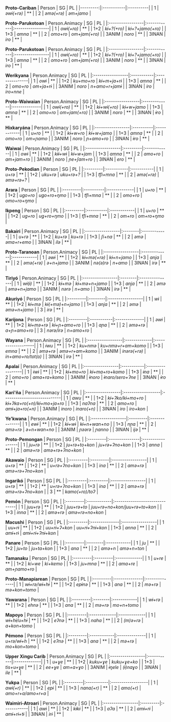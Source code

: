 **Proto-Cariban**
|   Person | SG         | PL        |
|---------:|:-----------|:----------|
|        1 | *əwɨ(+rə)* | **        |
|        2 | *əmə(+rə)* | *əm+jamo* |

**Proto-Parukotoan**
| Person.Animacy   | SG          | PL               |
|:-----------------|:------------|:-----------------|
| 1                | *owɨ(+ro)*  | **               |
| 1+2              | *kɨ+?(+ro)* | *kɨ+?+jamo(+ro)* |
| 1+3              | *amna*      | **               |
| 2                | *omo+ro*    | *om+jam(+ro)*    |
| 3ANIM            | *noro*      | **               |
| 3INAN            | *iro*       | **               |

**Proto-Parukotoan**
| Person.Animacy   | SG          | PL               |
|:-----------------|:------------|:-----------------|
| 1                | *owɨ(+ro)*  | **               |
| 1+2              | *kɨ+?(+ro)* | *kɨ+?+jamo(+ro)* |
| 1+3              | *amna*      | **               |
| 2                | *omo+ro*    | *om+jam(+ro)*    |
| 3ANIM            | *noro*      | **               |
| 3INAN            | *iro*       | **               |

**Werikyana**
| Person.Animacy   | SG         | PL             |
|:-----------------|:-----------|:---------------|
| 1                | *owɨ*      | **             |
| 1+2              | *ku+mo+ro* | *kɨ+m+ja+rɨ*   |
| 1+3              | *amna*     | **             |
| 2                | *omo+ro*   | *om+ja+rɨ*     |
| 3ANIM            | *noro*     | *n+amo+r+jamɨ* |
| 3INAN            | *iro*      | *iro+nne*      |

**Proto-Waiwaian**
| Person.Animacy   | SG           | PL            |
|:-----------------|:-------------|:--------------|
| 1                | *owɨ(+ro)*   | **            |
| 1+2              | *kɨ+wɨ(+ro)* | *kɨ+w+jamo*   |
| 1+3              | *amna*       | **            |
| 2                | *omo+ro*     | *om+jam(+ro)* |
| 3ANIM            | *noro*       | **            |
| 3INAN            | *ɨro*        | **            |

**Hixkaryána**
| Person.Animacy   | SG        | PL          |
|:-----------------|:----------|:------------|
| 1                | *u+ro*    | **          |
| 1+2              | *kɨ+w+ro* | *kɨ+w+jamo* |
| 1+3              | *amna*    | **          |
| 2                | *omo+ro*  | *om+ɲamo*   |
| 3ANIM            | *noro*    | *ɲ+amo+ro*  |
| 3INAN            | *ɨro*     | **          |

**Waiwai**
| Person.Animacy   | SG       | PL          |
|:-----------------|:---------|:------------|
| 1                | *owɨ*    | **          |
| 1+2              | *kɨɨ+wɨ* | *kɨ+w+jam*  |
| 1+3              | *amna*   | **          |
| 2                | *amo+ro* | *am+jam+ro* |
| 3ANIM            | *noro*   | *ɲe+ʃam+ro* |
| 3INAN            | *ero*    | **          |

**Proto-Pekodian**
| Person   | SG         | PL         |
|:---------|:-----------|:-----------|
| 1        | *u+rə*     | **         |
| 1+2      | *uku+rə*   | *uku+rə+?* |
| 1+3      | *t͡ʃi+mna*  | **         |
| 2        | *əmə(+rə)* | *əmə+rə+?* |

**Arara**
| Person   | SG        | PL           |
|:---------|:----------|:-------------|
| 1        | *u+ro*    | **           |
| 1+2      | *ugo+ro*  | *ugo+ro+ŋmo* |
| 1+3      | *t͡ʃi+mna* | **           |
| 2        | *omo+ro*  | *omo+ro+ŋmo* |

**Ikpeng**
| Person   | SG        | PL          |
|:---------|:----------|:------------|
| 1        | *u+ro*    | **          |
| 1+2      | *ug+ro*   | *ug+ro+ŋmo* |
| 1+3      | *t͡ʃi+mna* | **          |
| 2        | *om+ro*   | *om+ro+ŋmo* |

**Bakairi**
| Person.Animacy   | SG      | PL          |
|:-----------------|:--------|:------------|
| 1                | *u+rə*  | **          |
| 1+2              | *ku+rə* | *ku+rə*     |
| 1+3              | *ʃi+na* | **          |
| 2                | *əmə*   | *əma+r+emo* |
| 3INAN            | *ilə*   | **          |

**Proto-Taranoan**
| Person.Animacy   | SG           | PL          |
|:-----------------|:-------------|:------------|
| 1                | *əwɨ*        | **          |
| 1+2              | *kɨ+mə(+rə)* | *kɨ+n+jamo* |
| 1+3              | *anja*       | **          |
| 2                | *əmə(+rə)*   | *ə+n+jamo*  |
| 3ANIM            | *nə(ə)rə*    | *n+amo*     |
| 3INAN            | *irə*        | **          |

**Tiriyó**
| Person.Animacy   | SG      | PL             |
|:-----------------|:--------|:---------------|
| 1                | *wɨ(ɨ)* | **             |
| 1+2              | *kɨ+mə* | *kɨ+mə+n+jamo* |
| 1+3              | *anja*  | **             |
| 2                | *əmə*   | *əmə+n+jamo*   |
| 3ANIM            | *nərə*  | *n+amo*        |
| 3INAN            | *irə*   | **             |

**Akuriyó**
| Person   | SG      | PL               |
|:---------|:--------|:-----------------|
| 1        | *wɨ*    | **               |
| 1+2      | *kɨ+mə* | *kɨ(+mə)+n+jamo* |
| 1+3      | *anja*  | **               |
| 2        | *əmə*   | *əmə+n+jamo*     |
| 3        | *irə*   | **               |

**Karijona**
| Person   | SG         | PL            |
|:---------|:-----------|:--------------|
| 1        | *əwɨ*      | **            |
| 1+2      | *kɨ+mə+rə* | *kɨ+ɲ+amo+ro* |
| 1+3      | *aɲa*      | **            |
| 2        | *əmə+rə*   | *a+ɲ+amo+ro*  |
| 3        | *nərə/irə* | *n+amo+ro*    |

**Wayana**
| Person.Animacy   | SG           | PL                 |
|:-----------------|:-------------|:-------------------|
| 1                | *ɨwu*        | **                 |
| 1+2              | *ku+nmə*     | *ku+nmə+r+am+komo* |
| 1+3              | *emna*       | **                 |
| 2                | *əmə+rə*     | *əmə+r+am+komo*    |
| 3ANIM            | *inərə(+rə)* | *in+amo+ro/tot(o)* |
| 3INAN            | *irə*        | **                 |

**Apalaí**
| Person.Animacy   | SG         | PL               |
|:-----------------|:-----------|:-----------------|
| 1                | *ɨwɨ*      | **               |
| 1+2              | *kɨ+mo+ro* | *kɨ+ma+ro+komo*  |
| 1+3              | *ɨna*      | **               |
| 2                | *omo+ro*   | *ama+ra+komo*    |
| 3ANIM            | *ɨnoro*    | *ɨnaro/sero+ʔne* |
| 3INAN            | *ɨro*      | **               |

**Kari'ña**
| Person.Animacy   | SG                | PL                          |
|:-----------------|:------------------|:----------------------------|
| 1                | *awu*             | **                          |
| 1+2              | *kɨ+ʔko/kɨ+mo+ro* | *kɨ+ʔka+ro(+n)/kɨ+mo+ja+ro* |
| 1+3              | *naʔna*           | **                          |
| 2                | *amo+ro*          | *amɨ+ja+ro(+n)*             |
| 3ANIM            | *inoro*           | *inaro(+n)*                 |
| 3INAN            | *iro*             | *iro+kon*                   |

**Ye'kwana**
| Person.Animacy   | SG       | PL            |
|:-----------------|:---------|:--------------|
| 1                | *ewɨ*    | **            |
| 1+2              | *kɨ+wɨ*  | *kɨ+n+wan+no* |
| 1+3              | *nɲa*    | **            |
| 2                | *amə+rə* | *ə+n+wan+no*  |
| 3ANIM            | *ɲəərə*  | *ɲanno*       |
| 3INAN            | *ijə*    | **            |

**Proto-Pemongan**
| Person   | SG             | PL               |
|:---------|:---------------|:-----------------|
| 1        | *ju+rə*        | **               |
| 1+2      | *ju+rə+to+kon* | *ju+rə+ʔno+kon*  |
| 1+3      | *anna*         | **               |
| 2        | *amə+rə*       | *amə+rə+ʔno+kon* |

**Akawaio**
| Person   | SG       | PL               |
|:---------|:---------|:-----------------|
| 1        | *u+rə*   | **               |
| 1+2      | **       | *u+rə+ʔno+kon*   |
| 1+3      | *ina*    | **               |
| 2        | *amə+rə* | *amə+rə+ʔno+kon* |

**Ingarikó**
| Person   | SG       | PL               |
|:---------|:---------|:-----------------|
| 1        | *u+rə*   | **               |
| 1+2      | **       | *u+rə+ʔno+kon*   |
| 1+3      | *ina*    | **               |
| 2        | *amə+rə* | *amə+rə+ʔno+kon* |
| 3        | **       | *kamo(+ro)/toʔ*  |

**Pemón**
| Person   | SG          | PL                            |
|:---------|:------------|:------------------------------|
| 1        | *juu+rə*    | **                            |
| 1+2      | *juu+rə+to* | *juu+rə+no+kon/juu+rə+to+kon* |
| 1+3      | *inna*      | **                            |
| 2        | *amə+rə*    | *amə+rə+no+kon*               |

**Macushi**
| Person   | SG            | PL               |
|:---------|:--------------|:-----------------|
| 1        | *uu+rɨ*       | **               |
| 1+2      | *uu+rɨ+ʔ+kon* | *uu+rɨ+ʔnɨ+kon*  |
| 1+3      | *anna*        | **               |
| 2        | *amɨ+rɨ*      | *amɨ+rɨ+ʔnɨ+kon* |

**Panare**
| Person   | SG      | PL          |
|:---------|:--------|:------------|
| 1        | *ju*    | **          |
| 1+2      | *ju+to* | *ju+ta+kon* |
| 1+3      | *ana*   | **          |
| 2        | *amə+n* | *amə+n+ton* |

**Tamanaku**
| Person   | SG       | PL           |
|:---------|:---------|:-------------|
| 1        | *u+re*   | **           |
| 1+2      | *ki+we*  | *ki+kemo*    |
| 1+3      | *ju+mna* | **           |
| 2        | *ama+re* | *am+ɲamo+ro* |

**Proto-Manapiarean**
| Person   | SG            | PL            |
|:---------|:--------------|:--------------|
| 1        | *wɨ+rə/wɨ+hɨ* | **            |
| 1+2      | *epɨnə*       | **            |
| 1+3      | *ana*         | **            |
| 2        | *mə+rə*       | *mə+kon+tomo* |

**Yawarana**
| Person   | SG      | PL          |
|:---------|:--------|:------------|
| 1        | *wɨ+rə* | **          |
| 1+2      | *ehnə*  | **          |
| 1+3      | *ana*   | **          |
| 2        | *mə+rə* | *mo+n+tomo* |

**Mapoyo**
| Person   | SG           | PL           |
|:---------|:-------------|:-------------|
| 1        | *wɨ+hɨ/u+hɨ* | **           |
| 1+2      | *eʔnə*       | **           |
| 1+3      | *naha*       | **           |
| 2        | *(m)ə+rə*    | *a+kon+tomo* |

**Pémono**
| Person   | SG          | PL            |
|:---------|:------------|:--------------|
| 1        | *u+rə/wɨ+h* | **            |
| 1+2      | *eʔnə*      | **            |
| 1+3      | *ana*       | **            |
| 2        | *mə+rə*     | *mo+kon+tomo* |

**Upper Xingu Carib**
| Person.Animacy   | SG         | PL           |
|:-----------------|:-----------|:-------------|
| 1                | *u+ɣe*     | **           |
| 1+2              | *kuku+ɣe*  | *kuku+ɣe+ko* |
| 1+3              | *tis+u+ɣe* | **           |
| 2                | *ee+ɣe*    | *am+a+ɣo*    |
| 3ANIM            | *ɨŋele*    | *(ɨ)naɣo*    |
| 3INAN            | *ile*      | **           |

**Yukpa**
| Person   | SG         | PL                |
|:---------|:-----------|:------------------|
| 1        | *awɨ(+r)*  | **                |
| 1+2      | *epɨ*      | **                |
| 1+3      | *nana(+r)* | **                |
| 2        | *amo(+r)*  | *amo+r+a/amo+r+a* |

**Waimiri-Atroari**
| Person.Animacy   | SG       | PL          |
|:-----------------|:---------|:------------|
| 1                | *awɨ*    | **          |
| 1+2              | *kɨkɨ*   | **          |
| 1+3              | *aʔa*    | **          |
| 2                | *amɨ+rɨ* | *amɨ+rɨ+tɨ* |
| 3INAN            | *irɨ*    | **          |

